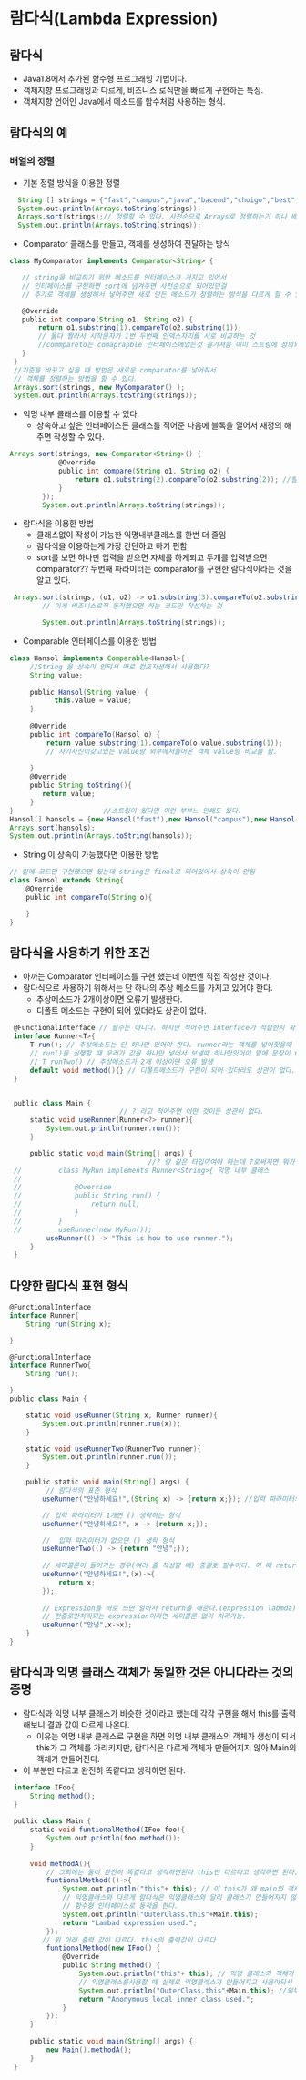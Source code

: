 # 람다식(Lambda Expression)
## 람다식
* Java1.8에서 추가된 함수형 프로그래밍 기법이다.
* 객체지향 프로그래밍과 다르게, 비즈니스 로직만을 빠르게 구현하는 특징.
* 객체지향 언어인 Java에서 메소드를 함수처럼 사용하는 형식.

## 람다식의 예
### 배열의 정렬
* 기본 정렬 방식을 이용한 정렬
```groovy
  String [] strings = {"fast","campus","java","bacend","choigo","best","people"};
  System.out.println(Arrays.toString(strings));
  Arrays.sort(strings);// 정렬할 수 있다. 사전순으로 Arrays로 정렬하는거 하나 배움
  System.out.println(Arrays.toString(strings));
```

* Comparator 클래스를 만들고, 객체를 생성하여 전달하는 방식
```groovy
class MyComparator implements Comparator<String> {

   // string을 비교하기 위한 메소드를 인터페이스가 가지고 있어서
   // 인터페이스를 구현하면 sort에 넘겨주면 사전순으로 되어있던걸
   // 추가로 객체를 생성해서 넣어주면 새로 만든 메소드가 정렬하는 방식을 다르게 할 수 있다.

   @Override
   public int compare(String o1, String o2) {
       return o1.substring(1).compareTo(o2.substring(1));
       // 둘다 짤라서 시작문자가 1번 두번째 인덱스자리를 서로 비교하는 것
       //commpareto는 comaprapble 인터페이스에있는것 을가져옴 이미 스트링에 정의되어있음
   }
 }
 //기준을 바꾸고 싶을 때 방법은 새로운 comparator를 넣어줘서
 // 객체를 정렬하는 방법을 할 수 있다.
 Arrays.sort(strings, new MyComparator() );
 System.out.println(Arrays.toString(strings));
```
* 익명 내부 클래스를 이용할 수 있다.
  * 상속하고 싶은 인터페이스든 클래스를 적어준 다음에 블록을 열어서 재정의 해주면 작성할 수 있다.
```groovy
Arrays.sort(strings, new Comparator<String>() {
            @Override
            public int compare(String o1, String o2) {
                return o1.substring(2).compareTo(o2.substring(2)); //필요한 내용은 이것이다.
            }
        });
        System.out.println(Arrays.toString(strings));
```

* 람다식을 이용한 방법
  * 클래스없이 작성이 가능한 익명내부클래스를 한번 더 줄임
  * 람다식을 이용하는게 가장 간단하고 하기 편함
  * sort를 보면 하나만 입력을 받으면 자체를 하게되고 두개를 입력받으면 comparator??
    두번째 파라미터는 comparator를 구현한 람다식이라는 것을 알고 있다.
```groovy
 Arrays.sort(strings, (o1, o2) -> o1.substring(3).compareTo(o2.substring(3)));
        // 이게 비즈니스로직 동작했으면 하는 코드만 작성하는 것

        System.out.println(Arrays.toString(strings));
```

* Comparable 인터페이스를 이용한 방법
```groovy
class Hansol implements Comparable<Hansol>{
     //String 을 상속이 안되서 따로 컴포지션해서 사용했다?
     String value;
  
     public Hansol(String value) {
           this.value = value;
     }
  
     @Override
     public int compareTo(Hansol o) {
         return value.substring(1).compareTo(o.value.substring(1));
         // 자기자신이갖고있는 value랑 외부에서들어온 객체 value랑 비교를 함.
         
     }
     @Override
     public String toString(){
        return value;
     }
}                      //스트링이 됬다면 이런 부부느 안해도 됬다.
Hansol[] hansols = {new Hansol("fast"),new Hansol("campus"),new Hansol("backend"),new Hansol("java"),new Hansol("choigo"),new Hansol("best"),new Hansol("people")};
Arrays.sort(hansols);
System.out.println(Arrays.toString(hansols));
```
* String 이 상속이 가능했다면 이용한 방법
```groovy
// 밑에 코드만 구현했으면 됬는데 string은 final로 되어있어서 상속이 안됨
class Fansol extends String{
    @Override
    public int compareTo(String o){

    }
}
```
## 람다식을 사용하기 위한 조건
* 아까는 Comparator 인터페이스를 구현 했는데 이번엔 직접 작성한 것이다.
* 람다식으로 사용하기 위해서는 단 하나의 추상 메소드를 가지고 있어야 한다.
  * 추상메소드가 2개이상이면 오류가 발생한다.
  * 디폴트 메소드는 구현이 되어 있더라도 상관이 없다.
  
```groovy
 @FunctionalInterface // 필수는 아니다. 하지만 적어주면 interface가 적합한지 확인해준다.
 interface Runner<T>{
     T run(); // 추상메소드는 단 하나만 있어야 한다. runner라는 객체를 넣어줫을때
     // run()을 실행할 때 우리가 값을 하나만 넣어서 보낼때 하나만잇어야 밑에 문장이 run()라고 확신 할수있다.
     // T runTwo() // 추상메소드가 2개 이상이면 오류 발생
     default void method(){} // 디폴트메소드가 구현이 되어 있더라도 상관이 없다.
 }


 public class Main {
                           // ? 라고 적어주면 어떤 것이든 상관이 없다.
     static void useRunner(Runner<?> runner){
         System.out.println(runner.run());
     }

     public static void main(String[] args) {
                                  //? 랑 같은 타입이여야 하는데 ?로써지면 뭐가 들어오든 상관 없음
 //         class MyRun implements Runner<String>{ 익명 내부 클래스
 // 
 //             @Override
 //             public String run() {
 //                 return null;
 //             }
 //         }
 //         useRunner(new MyRun());
         useRunner(() -> "This is how to use runner.");
     }
 }
```
## 다양한 람다식 표현 형식
```groovy
@FunctionalInterface
interface Runner{
    String run(String x);

}

@FunctionalInterface
interface RunnerTwo{
    String run();

}
public class Main {

    static void useRunner(String x, Runner runner){
        System.out.println(runner.run(x));
    }

    static void useRunnerTwo(RunnerTwo runner){
        System.out.println(runner.run());
    }

    public static void main(String[] args) {
         // 람다식의 표준 형식
        useRunner("안녕하세요!",(String x) -> {return x;}); //입력 파라미터의 자료형 입력 (String x) = Runner run {run(String x)} , {return x;} = run(String x)??{ return x;}

        // 입력 파라미터가 1개면 () 생략하는 형식
        useRunner("안녕하세요!", x -> {return x;});

        //  입력 파라미터가 없으면 () 생략 형식
        useRunnerTwo(() -> {return "안녕";}); 
 
        // 세미콜론이 들어가는 경우(여러 줄 작성할 때) 중괄호 필수이다. 이 때 return도 필요하다.
        useRunner("안녕하세요!",(x)->{
            return x; 
        });
 
        // Expression을 바로 쓰면 알아서 return을 해준다.(expression labmda)
        // 한줄로만처리되는 expression이라면 세미콜론 없이 처리가능.
        useRunner("안녕",x->x); 
    }
}
```

## 람다식과 익명 클래스 객체가 동일한 것은 아니다라는 것의 증명
* 람다식과 익명 내부 클래스가 비슷한 것이라고 했는데 각각 구현을 해서 this를 출력해보니 결과 값이 다르게 나온다.
  * 이유는 익명 내부 클래스로 구현을 하면 익명 내부 클래스의 객체가 생성이 되서 this가 그 객체를 가리키지만,
  람다식은 다르게 객체가 만들어지지 않아 Main의 객체가 만들어진다. 
* 이 부분만 다르고 완전히 똑같다고 생각하면 된다.  
```groovy
 interface IFoo{
     String method();
 }
 
 public class Main {
     static void funtionalMethod(IFoo foo){
         System.out.println(foo.method());
     }
 
     void methodA(){
         // 그외에는 둘이 완전히 똑같다고 생각하면된다 this만 다르다고 생각하면 된다.
         funtionalMethod(()->{
             System.out.println("this"+ this); // 이 this가 왜 main의 객체?
             // 익명클래스와 다르게 람다식은 익명클래스와 달리 클래스가 만들어지지 않는다.
             // 함수형 인터페이스로 동작을 한다.
             System.out.println("OuterClass.this"+Main.this);
             return "Lambad expression used.";
         });
        // 위 아래 출력 값이 다르다. this의 출력값이 다르다
         funtionalMethod(new IFoo() {
             @Override
             public String method() {
                 System.out.println("this"+ this); // 익명 클래스의 객체가 this가 된다.
                 // 익명클래스를사용할 때 실제로 익명클래스가 만들어지고 사용이되서 넣어진다는게 증명이된다.
                 System.out.println("OuterClass.this"+Main.this); //외부 클래스인 Main 객체의 this
                 return "Anonymous local inner class used.";
             }
         });
     }
 
     public static void main(String[] args) {
         new Main().methodA();
     }
 }
```


          